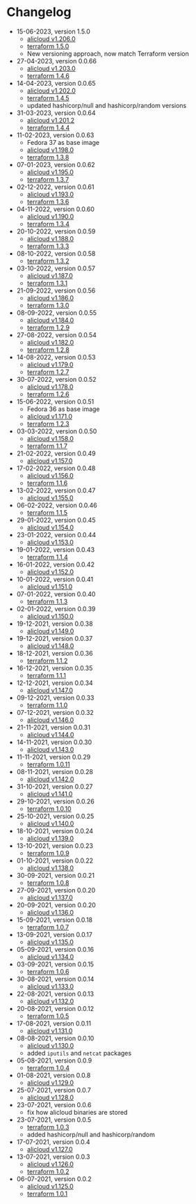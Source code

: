 # Changelog

* 15-06-2023, version 1.5.0
  * [alicloud v1.206.0](https://github.com/aliyun/terraform-provider-alicloud/releases/tag/v1.206.0)
  * [terraform 1.5.0](https://github.com/hashicorp/terraform/releases/tag/v1.5.0)
  * New versioning approach, now match Terraform version
* 27-04-2023, version 0.0.66
  * [alicloud v1.203.0](https://github.com/aliyun/terraform-provider-alicloud/releases/tag/v1.203.0)
  * [terraform 1.4.6](https://github.com/hashicorp/terraform/releases/tag/v1.4.6)
* 14-04-2023, version 0.0.65
  * [alicloud v1.202.0](https://github.com/aliyun/terraform-provider-alicloud/releases/tag/v1.202.0)
  * [terraform 1.4.5](https://github.com/hashicorp/terraform/releases/tag/v1.4.5)
  * updated hashicorp/null and hashicorp/random versions
* 31-03-2023, version 0.0.64
  * [alicloud v1.201.2](https://github.com/aliyun/terraform-provider-alicloud/releases/tag/v1.201.2)
  * [terraform 1.4.4](https://github.com/hashicorp/terraform/releases/tag/v1.4.4)
* 11-02-2023, version 0.0.63
  * Fedora 37 as base image
  * [alicloud v1.198.0](https://github.com/aliyun/terraform-provider-alicloud/releases/tag/v1.198.0)
  * [terraform 1.3.8](https://github.com/hashicorp/terraform/releases/tag/v1.3.8)
* 07-01-2023, version 0.0.62
  * [alicloud v1.195.0](https://github.com/aliyun/terraform-provider-alicloud/releases/tag/v1.195.0)
  * [terraform 1.3.7](https://github.com/hashicorp/terraform/releases/tag/v1.3.7)
* 02-12-2022, version 0.0.61
  * [alicloud v1.193.0](https://github.com/aliyun/terraform-provider-alicloud/releases/tag/v1.193.0)
  * [terraform 1.3.6](https://github.com/hashicorp/terraform/releases/tag/v1.3.6)
* 04-11-2022, version 0.0.60
  * [alicloud v1.190.0](https://github.com/aliyun/terraform-provider-alicloud/releases/tag/v1.190.0)
  * [terraform 1.3.4](https://github.com/hashicorp/terraform/releases/tag/v1.3.4)
* 20-10-2022, version 0.0.59
  * [alicloud v1.188.0](https://github.com/aliyun/terraform-provider-alicloud/releases/tag/v1.188.0)
  * [terraform 1.3.3](https://github.com/hashicorp/terraform/releases/tag/v1.3.3)
* 08-10-2022, version 0.0.58
  * [terraform 1.3.2](https://github.com/hashicorp/terraform/releases/tag/v1.3.2)
* 03-10-2022, version 0.0.57
  * [alicloud v1.187.0](https://github.com/aliyun/terraform-provider-alicloud/releases/tag/v1.187.0)
  * [terraform 1.3.1](https://github.com/hashicorp/terraform/releases/tag/v1.3.1)
* 21-09-2022, version 0.0.56
  * [alicloud v1.186.0](https://github.com/aliyun/terraform-provider-alicloud/releases/tag/v1.186.0)
  * [terraform 1.3.0](https://github.com/hashicorp/terraform/releases/tag/v1.3.0)
* 08-09-2022, version 0.0.55
  * [alicloud v1.184.0](https://github.com/aliyun/terraform-provider-alicloud/releases/tag/v1.184.0)
  * [terraform 1.2.9](https://github.com/hashicorp/terraform/releases/tag/v1.2.9)
* 27-08-2022, version 0.0.54
  * [alicloud v1.182.0](https://github.com/aliyun/terraform-provider-alicloud/releases/tag/v1.182.0)
  * [terraform 1.2.8](https://github.com/hashicorp/terraform/releases/tag/v1.2.8)
* 14-08-2022, version 0.0.53
  * [alicloud v1.179.0](https://github.com/aliyun/terraform-provider-alicloud/releases/tag/v1.179.0)
  * [terraform 1.2.7](https://github.com/hashicorp/terraform/releases/tag/v1.2.7)
* 30-07-2022, version 0.0.52
  * [alicloud v1.178.0](https://github.com/aliyun/terraform-provider-alicloud/releases/tag/v1.178.0)
  * [terraform 1.2.6](https://github.com/hashicorp/terraform/releases/tag/v1.2.6)
* 15-06-2022, version 0.0.51
  * Fedora 36 as base image
  * [alicloud v1.171.0](https://github.com/aliyun/terraform-provider-alicloud/releases/tag/v1.171.0)
  * [terraform 1.2.3](https://github.com/hashicorp/terraform/releases/tag/v1.2.3)
* 03-03-2022, version 0.0.50
  * [alicloud v1.158.0](https://github.com/aliyun/terraform-provider-alicloud/releases/tag/v1.158.0)
  * [terraform 1.1.7](https://github.com/hashicorp/terraform/releases/tag/v1.1.7)
* 21-02-2022, version 0.0.49
  * [alicloud v1.157.0](https://github.com/aliyun/terraform-provider-alicloud/releases/tag/v1.157.0)
* 17-02-2022, version 0.0.48
  * [alicloud v1.156.0](https://github.com/aliyun/terraform-provider-alicloud/releases/tag/v1.156.0)
  * [terraform 1.1.6](https://github.com/hashicorp/terraform/releases/tag/v1.1.6)
* 13-02-2022, version 0.0.47
  * [alicloud v1.155.0](https://github.com/aliyun/terraform-provider-alicloud/releases/tag/v1.155.0)
* 06-02-2022, version 0.0.46
  * [terraform 1.1.5](https://github.com/hashicorp/terraform/releases/tag/v1.1.5)
* 29-01-2022, version 0.0.45
  * [alicloud v1.154.0](https://github.com/aliyun/terraform-provider-alicloud/releases/tag/v1.154.0)
* 23-01-2022, version 0.0.44
  * [alicloud v1.153.0](https://github.com/aliyun/terraform-provider-alicloud/releases/tag/v1.153.0)
* 19-01-2022, version 0.0.43
  * [terraform 1.1.4](https://github.com/hashicorp/terraform/releases/tag/v1.1.4)
* 16-01-2022, version 0.0.42
  * [alicloud v1.152.0](https://github.com/aliyun/terraform-provider-alicloud/releases/tag/v1.152.0)
* 10-01-2022, version 0.0.41
  * [alicloud v1.151.0](https://github.com/aliyun/terraform-provider-alicloud/releases/tag/v1.151.0)
* 07-01-2022, version 0.0.40
  * [terraform 1.1.3](https://github.com/hashicorp/terraform/releases/tag/v1.1.3)
* 02-01-2022, version 0.0.39
  * [alicloud v1.150.0](https://github.com/aliyun/terraform-provider-alicloud/releases/tag/v1.150.0)
* 19-12-2021, version 0.0.38
  * [alicloud v1.149.0](https://github.com/aliyun/terraform-provider-alicloud/releases/tag/v1.149.0)
* 19-12-2021, version 0.0.37
  * [alicloud v1.148.0](https://github.com/aliyun/terraform-provider-alicloud/releases/tag/v1.148.0)
* 18-12-2021, version 0.0.36
  * [terraform 1.1.2](https://github.com/hashicorp/terraform/releases/tag/v1.1.2)
* 16-12-2021, version 0.0.35
  * [terraform 1.1.1](https://github.com/hashicorp/terraform/releases/tag/v1.1.1)
* 12-12-2021, version 0.0.34
  * [alicloud v1.147.0](https://github.com/aliyun/terraform-provider-alicloud/releases/tag/v1.147.0)
* 09-12-2021, version 0.0.33
  * [terraform 1.1.0](https://github.com/hashicorp/terraform/releases/tag/v1.1.0)
* 07-12-2021, version 0.0.32
  * [alicloud v1.146.0](https://github.com/aliyun/terraform-provider-alicloud/releases/tag/v1.146.0)
* 21-11-2021, version 0.0.31
  * [alicloud v1.144.0](https://github.com/aliyun/terraform-provider-alicloud/releases/tag/v1.144.0)
* 14-11-2021, version 0.0.30
  * [alicloud v1.143.0](https://github.com/aliyun/terraform-provider-alicloud/releases/tag/v1.143.0)
* 11-11-2021, version 0.0.29
  * [terraform 1.0.11](https://github.com/hashicorp/terraform/releases/tag/v1.0.11)
* 08-11-2021, version 0.0.28
  * [alicloud v1.142.0](https://github.com/aliyun/terraform-provider-alicloud/releases/tag/v1.142.0)
* 31-10-2021, version 0.0.27
  * [alicloud v1.141.0](https://github.com/aliyun/terraform-provider-alicloud/releases/tag/v1.141.0)
* 29-10-2021, version 0.0.26
  * [terraform 1.0.10](https://github.com/hashicorp/terraform/releases/tag/v1.0.10)
* 25-10-2021, version 0.0.25
  * [alicloud v1.140.0](https://github.com/aliyun/terraform-provider-alicloud/releases/tag/v1.140.0)
* 18-10-2021, version 0.0.24
  * [alicloud v1.139.0](https://github.com/aliyun/terraform-provider-alicloud/releases/tag/v1.139.0)
* 13-10-2021, version 0.0.23
  * [terraform 1.0.9](https://github.com/hashicorp/terraform/releases/tag/v1.0.9)
* 01-10-2021, version 0.0.22
  * [alicloud v1.138.0](https://github.com/aliyun/terraform-provider-alicloud/releases/tag/v1.138.0)
* 30-09-2021, version 0.0.21
  * [terraform 1.0.8](https://github.com/hashicorp/terraform/releases/tag/v1.0.8)
* 27-09-2021, version 0.0.20
  * [alicloud v1.137.0](https://github.com/aliyun/terraform-provider-alicloud/releases/tag/v1.137.0)
* 20-09-2021, version 0.0.20
  * [alicloud v1.136.0](https://github.com/aliyun/terraform-provider-alicloud/releases/tag/v1.136.0)
* 15-09-2021, version 0.0.18
  * [terraform 1.0.7](https://github.com/hashicorp/terraform/releases/tag/v1.0.7)
* 13-09-2021, version 0.0.17
  * [alicloud v1.135.0](https://github.com/aliyun/terraform-provider-alicloud/releases/tag/v1.135.0)
* 05-09-2021, version 0.0.16
  * [alicloud v1.134.0](https://github.com/aliyun/terraform-provider-alicloud/releases/tag/v1.134.0)
* 03-09-2021, version 0.0.15
  * [terraform 1.0.6](https://github.com/hashicorp/terraform/releases/tag/v1.0.6)
* 30-08-2021, version 0.0.14
  * [alicloud v1.133.0](https://github.com/aliyun/terraform-provider-alicloud/releases/tag/v1.133.0)
* 22-08-2021, version 0.0.13
  * [alicloud v1.132.0](https://github.com/aliyun/terraform-provider-alicloud/releases/tag/v1.132.0)
* 20-08-2021, version 0.0.12
  * [terraform 1.0.5](https://github.com/hashicorp/terraform/releases/tag/v1.0.5)
* 17-08-2021, version 0.0.11
  * [alicloud v1.131.0](https://github.com/aliyun/terraform-provider-alicloud/releases/tag/v1.131.0)
* 08-08-2021, version 0.0.10
  * [alicloud v1.130.0](https://github.com/aliyun/terraform-provider-alicloud/releases/tag/v1.130.0)
  * added `iputils` and `netcat` packages
* 05-08-2021, version 0.0.9
  * [terraform 1.0.4](https://github.com/hashicorp/terraform/releases/tag/v1.0.4)
* 01-08-2021, version 0.0.8
  * [alicloud v1.129.0](https://github.com/aliyun/terraform-provider-alicloud/releases/tag/v1.129.0)
* 25-07-2021, version 0.0.7
  * [alicloud v1.128.0](https://github.com/aliyun/terraform-provider-alicloud/releases/tag/v1.128.0)
* 23-07-2021, version 0.0.6
  * fix how alicloud binaries are stored
* 23-07-2021, version 0.0.5
  * [terraform 1.0.3](https://github.com/hashicorp/terraform/releases/tag/v1.0.3)
  * added hashicorp/null and hashicorp/random
* 17-07-2021, version 0.0.4
  * [alicloud v1.127.0](https://github.com/aliyun/terraform-provider-alicloud/releases/tag/v1.127.0)
* 13-07-2021, version 0.0.3
  * [alicloud v1.126.0](https://github.com/aliyun/terraform-provider-alicloud/releases/tag/v1.126.0)
  * [terraform 1.0.2](https://github.com/hashicorp/terraform/releases/tag/v1.0.2)
* 06-07-2021, version 0.0.2
  * [alicloud v1.125.0](https://github.com/aliyun/terraform-provider-alicloud/releases/tag/v1.125.0)
  * [terraform 1.0.1](https://github.com/hashicorp/terraform/releases/tag/v1.0.1)
